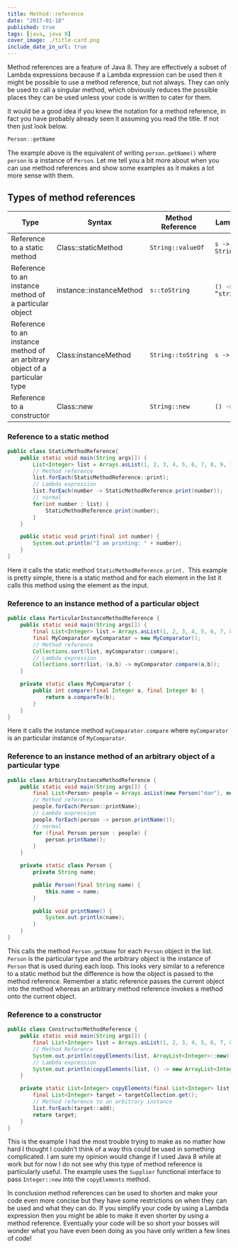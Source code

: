 ```yaml
---
title: Method::reference
date: "2017-01-18"
published: true
tags: [java, java 8]
cover_image: ./title-card.png
include_date_in_url: true
---
```


Method references are a feature of Java 8. They are effectively a subset of Lambda expressions because if a Lambda expression can be used then it might be possible to use a method reference, but not always. They can only be used to call a singular method, which obviously reduces the possible places they can be used unless your code is written to cater for them.

It would be a good idea if you knew the notation for a method reference, in fact you have probably already seen it assuming you read the title. If not then just look below.

```java
Person::getName
```

The example above is the equivalent of writing `person.getName()` where `person` is a instance of `Person`. Let me tell you a bit more about when you can use method references and show some examples as it makes a lot more sense with them.

## Types of method references

| Type                                                                        | Syntax                   | Method Reference | Lambda expression         |
|-----------------------------------------------------------------------------|--------------------------|------------------|---------------------------|
| Reference to a static method                                                | Class::staticMethod      | `String::valueOf`  | `s -> String.valueOf(s)`    |
| Reference to an instance method of a particular object                      | instance::instanceMethod | `s::toString`       | `() -> “string”.toString()` |
| Reference to an instance method of an arbitrary object of a particular type | Class:instanceMethod     | `String::toString` | `s -> s.toString()`         |
| Reference to a constructor                                                  | Class::new               | `String::new`      | `() -> new String()`        |

### Reference to a static method

```java
public class StaticMethodReference{
    public static void main(String args[]) {
        List<Integer> list = Arrays.asList(1, 2, 3, 4, 5, 6, 7, 8, 9, 10);
        // Method reference
        list.forEach(StaticMethodReference::print);
        // Lambda expression
        list.forEach(number -> StaticMethodReference.print(number));
        // normal
        for(int number : list) {
            StaticMethodReference.print(number);
        }
    }

    public static void print(final int number) {
        System.out.println("I am printing: " + number);
    }
}
```

Here it calls the static method `StaticMethodReference.print. `This example is pretty simple, there is a static method and for each element in the list it calls this method using the element as the input.

### Reference to an instance method of a particular object

```java
public class ParticularInstanceMethodReference {
    public static void main(String args[]) {
        final List<Integer> list = Arrays.asList(1, 2, 3, 4, 5, 6, 7, 8, 9, 10);
        final MyComparator myComparator = new MyComparator();
        // Method reference
        Collections.sort(list, myComparator::compare);
        // Lambda expression
        Collections.sort(list, (a,b) -> myComparator.compare(a,b));
    }

    private static class MyComparator {
        public int compare(final Integer a, final Integer b) {
            return a.compareTo(b);
        }
    }
}
```

Here it calls the instance method `myComparator.compare` where `myComparator` is an particular instance of `MyComparator`.

### Reference to an instance method of an arbitrary object of a particular type

```java
public class ArbitraryInstanceMethodReference {
    public static void main(String args[]) {
        final List<Person> people = Arrays.asList(new Person("dan"), new Person("laura"));
        // Method reference
        people.forEach(Person::printName);
        // Lambda expression
        people.forEach(person -> person.printName());
        // normal
        for (final Person person : people) {
            person.printName();
        }
    }

    private static class Person {
        private String name;

        public Person(final String name) {
            this.name = name;
        }

        public void printName() {
            System.out.println(name);
        }
    }
}
```

This calls the method `Person.getName` for each `Person` object in the list. `Person` is the particular type and the arbitrary object is the instance of `Person` that is used during each loop. This looks very similar to a reference to a static method but the difference is how the object is passed to the method reference. Remember a static reference passes the current object into the method whereas an arbitrary method reference invokes a method onto the current object.

### Reference to a constructor

```java
public class ConstructorMethodReference {
    public static void main(String args[]) {
        final List<Integer> list = Arrays.asList(1, 2, 3, 4, 5, 6, 7, 8, 9, 10);
        // Method Reference
        System.out.println(copyElements(list, ArrayList<Integer>::new));
        // Lambda expression
        System.out.println(copyElements(list, () -> new ArrayList<Integer>()));
    }

    private static List<Integer> copyElements(final List<Integer> list, final Supplier<List<Integer>> targetCollection) {
        final List<Integer> target = targetCollection.get();
        // Method reference to an arbitrary instance
        list.forEach(target::add);
        return target;
    }
}
```

This is the example I had the most trouble trying to make as no matter how hard I thought I couldn't think of a way this could be used in something complicated. I am sure my opinion would change if I used Java 8 while at work but for now I do not see why this type of method reference is particularly useful. The example uses the `Supplier` functional interface to pass `Integer::new` into the `copyElements` method.

In conclusion method references can be used to shorten and make your code even more concise but they have some restrictions on when they can be used and what they can do. If you simplify your code by using a Lambda expression then you might be able to make it even shorter by using a method reference.  Eventually your code will be so short your bosses will wonder what you have even been doing as you have only written a few lines of code!
